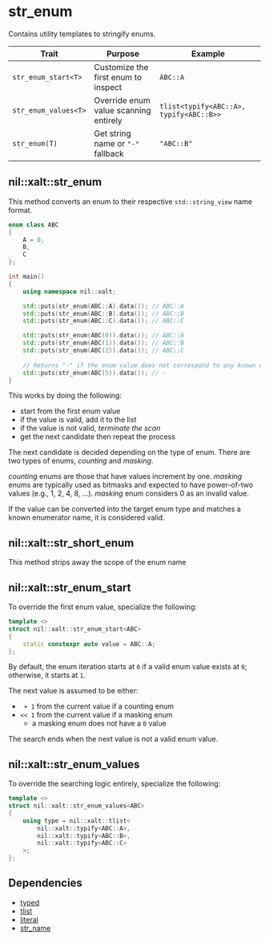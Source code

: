 # str_enum

Contains utility templates to stringify enums.

| Trait                     | Purpose                                 | Example                                     |
|---------------------------|-----------------------------------------|---------------------------------------------|
| `str_enum_start<T>`       | Customize the first enum to inspect     | `ABC::A`                                    |
| `str_enum_values<T>`      | Override enum value scanning entirely   | `tlist<typify<ABC::A>, typify<ABC::B>>`     |
| `str_enum(T)`             | Get string name or `"-"` fallback       | `"ABC::B"`                                  |

## nil::xalt::str_enum

This method converts an enum to their respective `std::string_view` name format.

```cpp
enum class ABC
{
    A = 0,
    B,
    C
};

int main()
{
    using namespace nil::xalt;

    std::puts(str_enum(ABC::A).data()); // ABC::A
    std::puts(str_enum(ABC::B).data()); // ABC::B
    std::puts(str_enum(ABC::C).data()); // ABC::C

    std::puts(str_enum(ABC(0)).data()); // ABC::A
    std::puts(str_enum(ABC(1)).data()); // ABC::B
    std::puts(str_enum(ABC(2)).data()); // ABC::C
    
    // Returns "-" if the enum value does not correspond to any known enumerator
    std::puts(str_enum(ABC(5)).data()); // -
}
```

This works by doing the following:
- start from the first enum value
- if the value is valid, add it to the list
- if the value is not valid, *terminate the scan*
- get the next candidate then repeat the process

The next candidate is decided depending on the type of enum.
There are two types of enums, *counting* and *masking*.

*counting* enums are those that have values increment by one.
*masking* enums are typically used as bitmasks and expected to have power-of-two values (e.g., 1, 2, 4, 8, …).
*masking* enum considers 0 as an invalid value.

If the value can be converted into the target enum type and matches a known enumerator name, it is considered valid.

## nil::xalt::str_short_enum

This method strips away the scope of the enum name

## nil::xalt::str_enum_start

To override the first enum value, specialize the following:

```cpp
template <>
struct nil::xalt::str_enum_start<ABC>
{
    static constexpr auto value = ABC::A;
};
```

By default, the enum iteration starts at `0` if a valid enum value exists at `0`; otherwise, it starts at `1`.

The next value is assumed to be either:
 - ` + 1` from the current value if a counting enum
 - `<< 1` from the current value if a masking enum
    - a masking enum does not have a `0` value

The search ends when the next value is not a valid enum value.

## nil::xalt::str_enum_values

To override the searching logic entirely, specialize the following:

```cpp
template <>
struct nil::xalt::str_enum_values<ABC>
{
    using type = nil::xalt::tlist<
        nil::xalt::typify<ABC::A>,
        nil::xalt::typify<ABC::B>,
        nil::xalt::typify<ABC::C>
    >;
};
```

## Dependencies

- [typed](./09-typed.md)
- [tlist](./03-tlist.md)
- [literal](./02-literal.md)
- [str_name](./04-str_name.md)
